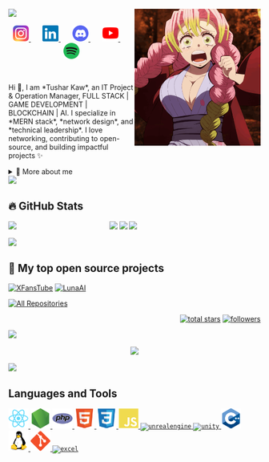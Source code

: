 <!-- Banner / Intro -->
<a href="https://tusharkaw.netlify.app/"><img src="https://cdna.artstation.com/p/assets/images/images/089/317/002/large/tushar-kaw-lunai.jpg?1750667175" width="48%" height="auto"/></a>
<img align="right" width="50%" src="img/mitsuri.gif"/>

<p align="center">
  <a href="https://www.instagram.com/tusharkaw">
    <img width="32px" alt="Instagram" title="Instagram" src="large/filled/instagram.svg"/>
  </a>
  &#8287;&#8287;&#8287;&#8287;&#8287;
  <a href="https://www.linkedin.com/in/tusharkaw/">
    <img width="32px" alt="LinkedIn" title="LinkedIn" src="large/filled/linkedin.svg"/>
  </a>
  &#8287;&#8287;&#8287;&#8287;&#8287;
  <a href="https://discord.gg/tusharkaw_08746">
    <img width="32px" alt="Discord" title="Discord" src="large/filled/discord.svg"/>
  </a>
  &#8287;&#8287;&#8287;&#8287;&#8287;
  <a href="https://www.youtube.com/channel/tusharkaw7098">
    <img width="32px" alt="YouTube" title="YouTube" src="large/filled/youtube.svg"/>
  </a>
  &#8287;&#8287;&#8287;&#8287;&#8287;
  <a href="https://open.spotify.com/user/tusharkaw">
    <img width="32px" alt="Spotify" title="Spotify" src="large/filled/spotify.svg"/>
  </a>
</p>



<br/>

<p>
Hi 👋, I am *Tushar Kaw*, an IT Project & Operation Manager, FULL STACK | GAME DEVELOPMENT | BLOCKCHAIN | AI. I specialize in *MERN stack*, *network design*, and *technical leadership*. I love networking, contributing to open-source, and building impactful projects ✨
</p>

<div>
<details>
  <summary>🧑 More about me</summary>

- 🔭 I’m currently on a journey to **build great websites & applications**
- 🌱 I’m learning **advanced cloud, AI, and full-stack architectures**
- 🤝 I’m looking for help with **open-source contributions & tech collaborations**
- 👨‍💻 All of my projects are available at [tusharkaw.netlify.app](https://tusharkaw.netlify.app/)
- 💬 Ask me about **full-stack development, project management, and internet systems**
- 📫 Reach me at **tusharkaw64@gmail.com**

</details>
</div>

<img src="https://user-images.githubusercontent.com/73097560/115834477-dbab4500-a447-11eb-908a-139a6edaec5c.gif">

## 🔥 GitHub Stats

<img align="left" width="40%" src="https://i.imgur.com/VxANS89.jpg"/>

<a href="https://github.com/tusharkaw"><img width="50%" src="https://github-readme-stats.vercel.app/api?username=tusharkaw&theme=radical&show_icons=true&count_private=true&hide_border=false" /></a>
<a href="https://github.com/tusharkaw"><img width="50%" src="http://github-readme-streak-stats.herokuapp.com/?user=tusharkaw&theme=radical&date_format=M%20j%5B%2C%20Y%5D&ring=ff3068&fire=ff3068&sideNums=ff3068" /></a>
<a href="https://github.com/tusharkaw"><img width="50%" src="https://github-readme-stats.vercel.app/api/top-langs/?username=tusharkaw&theme=radical&show_icons=true&include_all_commits=false&count_private=true&layout=compact" /></a>

<img src="https://user-images.githubusercontent.com/73097560/115834477-dbab4500-a447-11eb-908a-139a6edaec5c.gif">

## 📘 My top open source projects

<p align="left">
    <a href="https://github.com/TusharKaw/xfanstube"><img width="25%" src="https://denvercoder1-github-readme-stats.vercel.app/api/pin/?username=tusharkaw&repo=Project1&hide_border=true&bg_color=1F222E&title_color=F85D7F&icon_color=F8D866&theme=react&show_icons=false" alt="XFansTube"></a>
    <a href="https://github.com/tusharkaw/luna-ai"><img width="25%" src="https://denvercoder1-github-readme-stats.vercel.app/api/pin?username=tusharkaw&repo=Project2&theme=react&bg_color=1F222E&title_color=F85D7F&icon_color=F8D866&hide_border=true&show_icons=false" alt="LunaAI"></a>
</p>

<p align="left">
  <a href="https://github.com/tusharkaw?tab=repositories&sort=stargazers"><img alt="All Repositories" title="All Repositories" src="https://custom-icon-badges.herokuapp.com/badge/-All%20Repos-2962FF?style=for-the-badge&logoColor=white&logo=repo"/></a>
</p>

<p align="right">
  <a href="https://github.com/tusharkaw?tab=repositories&sort=stargazers">
    <img alt="total stars" title="Total stars on GitHub" src="https://custom-icon-badges.herokuapp.com/badge/dynamic/json?logo=star&host=formatted-dynamic-badges.herokuapp.com&formatter=metric&style=for-the-badge&color=55960c&labelColor=%23488207&label=stars&query=%24.stars&url=https%3A%2F%2Fapi.github-star-counter.workers.dev%2Fuser%2Ftusharkaw"/></a>
  <a href="https://github.com/tusharkaw?tab=followers">
    <img alt="followers" title="Follow me on Github" src="https://custom-icon-badges.herokuapp.com/github/followers/tusharkaw?color=236ad3&labelColor=1155ba&style=for-the-badge&logo=person-add&label=Follow&logoColor=white"/></a>
</p>

<img src="https://user-images.githubusercontent.com/73097560/115834477-dbab4500-a447-11eb-908a-139a6edaec5c.gif">

<p align="center">
<img width=800 src="https://github-profile-trophy.vercel.app/?username=danielex1999&margin-w=10&row=1&theme=gruvbox&no-bg=true"/>
</p>

<img src="https://user-images.githubusercontent.com/73097560/115834477-dbab4500-a447-11eb-908a-139a6edaec5c.gif">


## Languages and Tools
<p align="left">  
  <!-- React -->
  <a href="https://reactjs.org/" target="_blank"> 
    <code><img src="https://raw.githubusercontent.com/devicons/devicon/master/icons/react/react-original.svg" alt="react" width="40" height="40"/></code>  
  </a>  

  <!-- Node.js -->
  <a href="https://nodejs.org/" target="_blank"> 
    <code><img src="https://raw.githubusercontent.com/devicons/devicon/master/icons/nodejs/nodejs-original.svg" alt="nodejs" width="40" height="40"/></code>  
  </a>  

  <!-- PHP -->
  <a href="https://www.php.net/" target="_blank"> 
    <code><img src="https://raw.githubusercontent.com/devicons/devicon/master/icons/php/php-original.svg" alt="php" width="40" height="40"/></code>  
  </a>  

  <!-- HTML -->
  <a href="https://www.w3.org/html/" target="_blank"> 
    <code><img src="https://raw.githubusercontent.com/devicons/devicon/master/icons/html5/html5-original.svg" alt="html5" width="40" height="40"/></code>  
  </a>  

  <!-- CSS -->
  <a href="https://www.w3schools.com/css/" target="_blank"> 
    <code><img src="https://raw.githubusercontent.com/devicons/devicon/master/icons/css3/css3-original.svg" alt="css3" width="40" height="40"/></code>  
  </a>  

  <!-- Javascript -->
  <a href="https://developer.mozilla.org/en-US/docs/Web/JavaScript" target="_blank"> 
    <code><img src="https://raw.githubusercontent.com/devicons/devicon/master/icons/javascript/javascript-plain.svg" alt="javascript" width="40" height="40"/></code>  
  </a>  

  <!-- Unreal Engine -->
  <a href="https://unrealengine.com/" target="_blank"> 
    <code><img src="https://cdn.jsdelivr.net/gh/devicons/devicon/icons/unrealengine/unrealengine-original.svg" alt="unrealengine" width="40" height="40"/></code>  
  </a>  

  <!-- Unity -->
  <a href="https://unity.com/" target="_blank"> 
    <code><img src="https://cdn.jsdelivr.net/gh/devicons/devicon/icons/unity/unity-original.svg" alt="unity" width="40" height="40"/></code>  
  </a>  

  <!-- C++ -->
  <a href="https://www.w3schools.com/cpp/" target="_blank"> 
    <code><img src="https://raw.githubusercontent.com/devicons/devicon/master/icons/cplusplus/cplusplus-original.svg" alt="cplusplus" width="40" height="40"/></code>  
  </a>  

  <!-- Linux -->
  <a href="https://www.linux.org/" target="_blank"> 
    <code><img src="https://raw.githubusercontent.com/devicons/devicon/master/icons/linux/linux-original.svg" alt="linux" width="40" height="40"/></code>  
  </a>  

  <!-- Git -->
  <a href="https://git-scm.com/" target="_blank"> 
    <code><img src="https://raw.githubusercontent.com/devicons/devicon/master/icons/git/git-original.svg" alt="git" width="40" height="40"/></code>  
  </a>  

  <!-- Microsoft Excel (custom icon since not in Devicon) -->
  <a href="https://www.microsoft.com/en/microsoft-365/excel" target="_blank"> 
    <code><img src="https://cdn-icons-png.flaticon.com/512/732/732220.png" alt="excel" width="40" height="40"/></code>  
  </a>  
</p>


